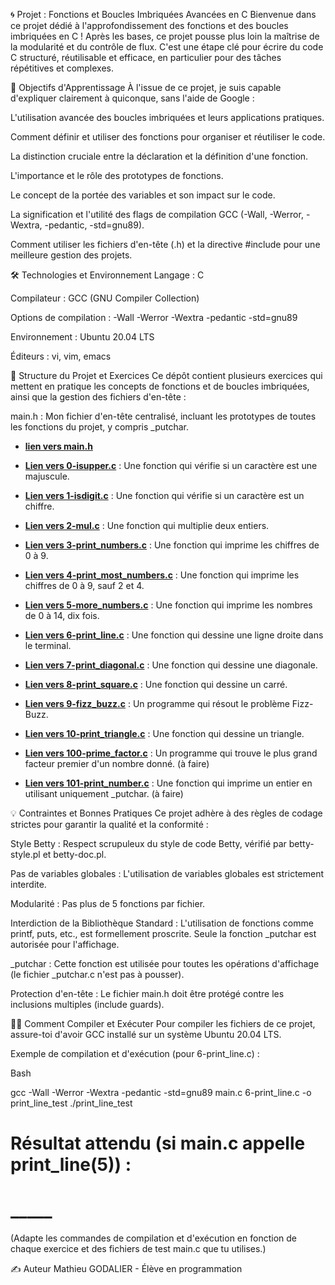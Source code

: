 🌀 Projet : Fonctions et Boucles Imbriquées Avancées en C
Bienvenue dans ce projet dédié à l'approfondissement des fonctions et des boucles imbriquées en C ! Après les bases, ce projet pousse plus loin la maîtrise de la modularité et du contrôle de flux. C'est une étape clé pour écrire du code C structuré, réutilisable et efficace, en particulier pour des tâches répétitives et complexes.

🎯 Objectifs d'Apprentissage
À l'issue de ce projet, je suis capable d'expliquer clairement à quiconque, sans l'aide de Google :

L'utilisation avancée des boucles imbriquées et leurs applications pratiques.

Comment définir et utiliser des fonctions pour organiser et réutiliser le code.

La distinction cruciale entre la déclaration et la définition d'une fonction.

L'importance et le rôle des prototypes de fonctions.

Le concept de la portée des variables et son impact sur le code.

La signification et l'utilité des flags de compilation GCC (-Wall, -Werror, -Wextra, -pedantic, -std=gnu89).

Comment utiliser les fichiers d'en-tête (.h) et la directive #include pour une meilleure gestion des projets.

🛠️ Technologies et Environnement
Langage : C

Compilateur : GCC (GNU Compiler Collection)

Options de compilation : -Wall -Werror -Wextra -pedantic -std=gnu89

Environnement : Ubuntu 20.04 LTS

Éditeurs : vi, vim, emacs

📖 Structure du Projet et Exercices
Ce dépôt contient plusieurs exercices qui mettent en pratique les concepts de fonctions et de boucles imbriquées, ainsi que la gestion des fichiers d'en-tête :

main.h : Mon fichier d'en-tête centralisé, incluant les prototypes de toutes les fonctions du projet, y compris _putchar.
* **[lien vers main.h]()** 

* **[Lien vers 0-isupper.c](https://github.com/Mathieu7483/holbertonschool-low_level_programming/blob/main/more_functions_nested_loops/0-isupper.c)**  : Une fonction qui vérifie si un caractère est une majuscule.

* **[Lien vers 1-isdigit.c](https://github.com/Mathieu7483/holbertonschool-low_level_programming/blob/main/more_functions_nested_loops/1-isdigit.c)**  : Une fonction qui vérifie si un caractère est un chiffre.

* **[Lien vers 2-mul.c](https://github.com/Mathieu7483/holbertonschool-low_level_programming/blob/main/more_functions_nested_loops/2-mul.c)**  : Une fonction qui multiplie deux entiers.

* **[Lien vers 3-print_numbers.c](https://github.com/Mathieu7483/holbertonschool-low_level_programming/blob/main/more_functions_nested_loops/3-print_numbers.c)**  : Une fonction qui imprime les chiffres de 0 à 9.

* **[Lien vers 4-print_most_numbers.c](https://github.com/Mathieu7483/holbertonschool-low_level_programming/blob/main/more_functions_nested_loops/4-print_most_numbers.c)**  : Une fonction qui imprime les chiffres de 0 à 9, sauf 2 et 4.

* **[Lien vers 5-more_numbers.c](https://github.com/Mathieu7483/holbertonschool-low_level_programming/blob/main/more_functions_nested_loops/5-more_numbers.c)**  : Une fonction qui imprime les nombres de 0 à 14, dix fois.

* **[Lien vers 6-print_line.c](https://github.com/Mathieu7483/holbertonschool-low_level_programming/blob/main/more_functions_nested_loops/6-print_line.c)**  : Une fonction qui dessine une ligne droite dans le terminal.

* **[Lien vers 7-print_diagonal.c](https://github.com/Mathieu7483/holbertonschool-low_level_programming/blob/main/more_functions_nested_loops/7-print_diagonal.c)**  : Une fonction qui dessine une diagonale.

* **[Lien vers 8-print_square.c](https://github.com/Mathieu7483/holbertonschool-low_level_programming/blob/main/more_functions_nested_loops/8-print_square.c)**  : Une fonction qui dessine un carré.

* **[Lien vers 9-fizz_buzz.c](https://github.com/Mathieu7483/holbertonschool-low_level_programming/blob/main/more_functions_nested_loops/9-fizz_buzz.c)**  : Un programme qui résout le problème Fizz-Buzz.

* **[Lien vers 10-print_triangle.c](https://github.com/Mathieu7483/holbertonschool-low_level_programming/blob/main/more_functions_nested_loops/10-print_triangle.c)**  : Une fonction qui dessine un triangle.

* **[Lien vers 100-prime_factor.c]()**  : Un programme qui trouve le plus grand facteur premier d'un nombre donné. (à faire)

* **[Lien vers 101-print_number.c]()**  : Une fonction qui imprime un entier en utilisant uniquement _putchar. (à faire)


💡 Contraintes et Bonnes Pratiques
Ce projet adhère à des règles de codage strictes pour garantir la qualité et la conformité :

Style Betty : Respect scrupuleux du style de code Betty, vérifié par betty-style.pl et betty-doc.pl.

Pas de variables globales : L'utilisation de variables globales est strictement interdite.

Modularité : Pas plus de 5 fonctions par fichier.

Interdiction de la Bibliothèque Standard : L'utilisation de fonctions comme printf, puts, etc., est formellement proscrite. Seule la fonction _putchar est autorisée pour l'affichage.

_putchar : Cette fonction est utilisée pour toutes les opérations d'affichage (le fichier _putchar.c n'est pas à pousser).

Protection d'en-tête : Le fichier main.h doit être protégé contre les inclusions multiples (include guards).

👨‍💻 Comment Compiler et Exécuter
Pour compiler les fichiers de ce projet, assure-toi d'avoir GCC installé sur un système Ubuntu 20.04 LTS.

Exemple de compilation et d'exécution (pour 6-print_line.c) :

Bash

gcc -Wall -Werror -Wextra -pedantic -std=gnu89 main.c 6-print_line.c -o print_line_test
./print_line_test
# Résultat attendu (si main.c appelle print_line(5)) :
# _____
(Adapte les commandes de compilation et d'exécution en fonction de chaque exercice et des fichiers de test main.c que tu utilises.)

✍️ Auteur
Mathieu GODALIER - Élève en programmation
